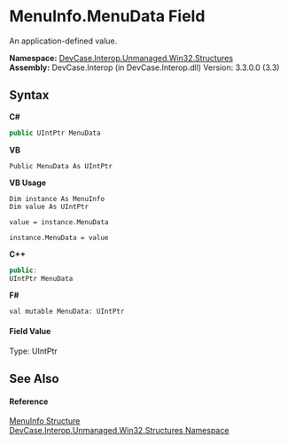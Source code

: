 # MenuInfo.MenuData Field
 

An application-defined value.

**Namespace:**&nbsp;<a href="N_DevCase_Interop_Unmanaged_Win32_Structures">DevCase.Interop.Unmanaged.Win32.Structures</a><br />**Assembly:**&nbsp;DevCase.Interop (in DevCase.Interop.dll) Version: 3.3.0.0 (3.3)

## Syntax

**C#**<br />
``` C#
public UIntPtr MenuData
```

**VB**<br />
``` VB
Public MenuData As UIntPtr
```

**VB Usage**<br />
``` VB Usage
Dim instance As MenuInfo
Dim value As UIntPtr

value = instance.MenuData

instance.MenuData = value
```

**C++**<br />
``` C++
public:
UIntPtr MenuData
```

**F#**<br />
``` F#
val mutable MenuData: UIntPtr
```


#### Field Value
Type: UIntPtr

## See Also


#### Reference
<a href="T_DevCase_Interop_Unmanaged_Win32_Structures_MenuInfo">MenuInfo Structure</a><br /><a href="N_DevCase_Interop_Unmanaged_Win32_Structures">DevCase.Interop.Unmanaged.Win32.Structures Namespace</a><br />